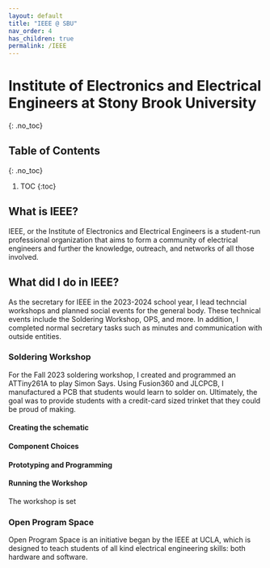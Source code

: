 ```yaml
---
layout: default
title: "IEEE @ SBU"
nav_order: 4
has_children: true
permalink: /IEEE
---
```


# Institute of Electronics and Electrical Engineers at Stony Brook University
{: .no_toc}

## Table of Contents 
{: .no_toc}

1. TOC
{:toc}

## What is IEEE?

IEEE, or the Institute of Electronics and Electrical Engineers is a student-run professional organization that aims to form a community of electrical engineers and further the knowledge, outreach, and networks of all those involved.

## What did I do in IEEE?

As the secretary for IEEE in the 2023-2024 school year, I lead techncial workshops and planned social events for the general body. These technical events include the Soldering Workshop, OPS, and more. In addition, I completed normal secretary tasks such as minutes and communication with outside entities.


### Soldering Workshop

For the Fall 2023 soldering workshop, I created and programmed an ATTiny261A to play Simon Says. Using Fusion360 and JLCPCB, I manufactured a PCB that students would learn to solder on. Ultimately, the goal was to provide students with a credit-card sized trinket that they could be proud of making. 

#### Creating the schematic

#### Component Choices

#### Prototyping and Programming

#### Running the Workshop

The workshop is set

### Open Program Space

Open Program Space is an initiative began by the IEEE at UCLA, which is designed to teach students of all kind electrical engineering skills: both hardware and software. 